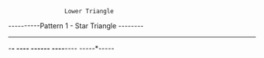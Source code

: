                     Lower Triangle

----------Pattern 1 - Star Triangle --------
***********
-*********-
--*******--
---*****---
----***----
-----*-----
